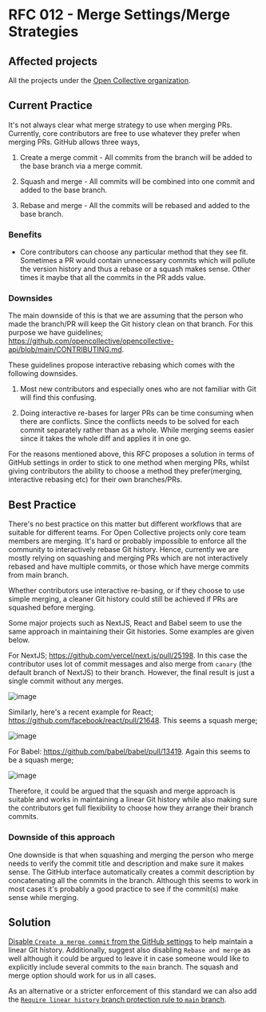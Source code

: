 # RFC 012 - Merge Settings/Merge Strategies

## Affected projects

All the projects under the [Open Collective organization](https://github.com/opencollective).

## Current Practice

It's not always clear what merge strategy to use when merging PRs. Currently, core contributors are free to use
whatever they prefer when merging PRs. GitHub allows three ways,

1) Create a merge commit - All commits from the branch will be added  to the base branch via a merge commit.

2) Squash and merge - All commits will be combined into one commit and added to the base branch.

3) Rebase and merge - All the commits will be rebased and added to the base branch.

### Benefits

- Core contributors can choose any particular method that they see fit. Sometimes a PR would contain unnecessary 
commits which will pollute the version history and thus a rebase or a squash makes sense. Other times it maybe that
  all the commits in the PR adds value. 
  
### Downsides

The main downside of this is that we are assuming that the person who made the branch/PR will keep the Git history clean
on that branch. For this purpose we have guidelines; https://github.com/opencollective/opencollective-api/blob/main/CONTRIBUTING.md. 

These guidelines propose interactive rebasing which comes with the following downsides.

1) Most new contributors and especially ones who are not familiar with Git will find this confusing.

2) Doing interactive re-bases for larger PRs can be time consuming when there are conflicts. Since the conflicts
needs to be solved for each commit separately rather than as a whole. While merging seems easier since it takes the whole diff
   and applies it in one go.
   
For the reasons mentioned above, this RFC proposes a solution in terms of GitHub settings in order to stick to one method when merging PRs,
whilst giving contributors the ability to choose a method they prefer(merging, interactive rebasing etc) for their own branches/PRs.

## Best Practice

There's no best practice on this matter but different workflows that are suitable for different teams.
For Open Collective projects only core team members are merging. It's hard or probably impossible to enforce all the 
community to interactively rebase Git history. Hence, currently we are mostly relying on squashing and merging PRs which are not 
interactively rebased and have multiple commits, or those which have merge commits from main branch. 

Whether contributors use interactive re-basing, or if they choose to use simple merging, a cleaner Git history could still be 
achieved if PRs are squashed before merging. 

Some major projects such as NextJS, React and Babel seem to use the same approach in maintaining their Git histories. Some examples are given below.

For NextJS; https://github.com/vercel/next.js/pull/25198. In this case the contributor uses lot of commit messages and also merge from `canary` (the default branch of NextJS) to their branch. 
However, the final result is just a single commit without any merges.

![image](https://user-images.githubusercontent.com/12435965/122803708-d158cc00-d27b-11eb-8f99-ac6d7a26fa43.png)

Similarly, here's a recent example for React; https://github.com/facebook/react/pull/21648. This seems a squash merge;

![image](https://user-images.githubusercontent.com/12435965/122802824-b20d6f00-d27a-11eb-8db9-10ba529bb9a6.png)

For Babel: https://github.com/babel/babel/pull/13419. Again this seems to be a squash merge;

![image](https://user-images.githubusercontent.com/12435965/122803003-f39e1a00-d27a-11eb-8f00-f34d480af450.png)

Therefore, it could be argued that the squash and merge approach is suitable and works in maintaining a linear Git history while
also making sure the contributors get full flexibility to choose how they arrange their branch commits.

### Downside of this approach

One downside is that when squashing and merging the person who merge needs to verify the commit title and description and make sure
it makes sense. The GitHub interface automatically creates a commit description by concatenating all the commits in the branch. 
Although this seems to work in most cases it's probably a good practice to see if the commit(s) make sense while merging. 

## Solution

[Disable `Create a merge commit` from the GitHub settings](https://docs.github.com/en/github/administering-a-repository/configuring-pull-request-merges/configuring-commit-squashing-for-pull-requests) 
to help maintain a linear Git history. Additionally, suggest also disabling `Rebase and merge` as well although it could be argued to leave it in case someone would like to explicitly include
several commits to the `main` branch. The squash and merge option should work for us in all cases. 

As an alternative or a stricter enforcement of this standard we can also add the [`Require linear history` branch protection rule 
to `main` branch](https://docs.github.com/en/github/administering-a-repository/defining-the-mergeability-of-pull-requests/managing-a-branch-protection-rule).
